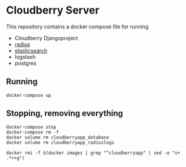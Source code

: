 # Cloudberry Server

This repository contains a docker compose file for running

* Cloudberry Djangoproject
* [radius](README-radius.md)
* [elasticsearch](README-ELK.md)
* logstash
* postgres

## Running

    docker-compose up

## Stopping, removing everything

    docker-compose stop
    docker-compose rm -f
    docker volume rm cloudberryapp_database
    docker volume rm cloudberryapp_radiuslogs

    docker rmi -f $(docker images | grep "^cloudberryapp" | sed -e "s+  .*++g")
